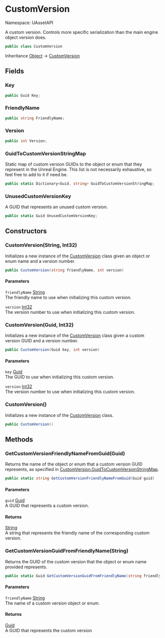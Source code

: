 # CustomVersion

Namespace: UAssetAPI

A custom version. Controls more specific serialization than the main engine object version does.

```csharp
public class CustomVersion
```

Inheritance [Object](https://docs.microsoft.com/en-us/dotnet/api/system.object) → [CustomVersion](./uassetapi.customversion.md)

## Fields

### **Key**

```csharp
public Guid Key;
```

### **FriendlyName**

```csharp
public string FriendlyName;
```

### **Version**

```csharp
public int Version;
```

### **GuidToCustomVersionStringMap**

Static map of custom version GUIDs to the object or enum that they represent in the Unreal Engine. This list is not necessarily exhaustive, so feel free to add to it if need be.

```csharp
public static Dictionary<Guid, string> GuidToCustomVersionStringMap;
```

### **UnusedCustomVersionKey**

A GUID that represents an unused custom version.

```csharp
public static Guid UnusedCustomVersionKey;
```

## Constructors

### **CustomVersion(String, Int32)**

Initializes a new instance of the [CustomVersion](./uassetapi.customversion.md) class given an object or enum name and a version number.

```csharp
public CustomVersion(string friendlyName, int version)
```

#### Parameters

`friendlyName` [String](https://docs.microsoft.com/en-us/dotnet/api/system.string)<br>
The friendly name to use when initializing this custom version.

`version` [Int32](https://docs.microsoft.com/en-us/dotnet/api/system.int32)<br>
The version number to use when initializing this custom version.

### **CustomVersion(Guid, Int32)**

Initializes a new instance of the [CustomVersion](./uassetapi.customversion.md) class given a custom version GUID and a version number.

```csharp
public CustomVersion(Guid key, int version)
```

#### Parameters

`key` [Guid](https://docs.microsoft.com/en-us/dotnet/api/system.guid)<br>
The GUID to use when initializing this custom version.

`version` [Int32](https://docs.microsoft.com/en-us/dotnet/api/system.int32)<br>
The version number to use when initializing this custom version.

### **CustomVersion()**

Initializes a new instance of the [CustomVersion](./uassetapi.customversion.md) class.

```csharp
public CustomVersion()
```

## Methods

### **GetCustomVersionFriendlyNameFromGuid(Guid)**

Returns the name of the object or enum that a custom version GUID represents, as specified in [CustomVersion.GuidToCustomVersionStringMap](./uassetapi.customversion.md#guidtocustomversionstringmap).

```csharp
public static string GetCustomVersionFriendlyNameFromGuid(Guid guid)
```

#### Parameters

`guid` [Guid](https://docs.microsoft.com/en-us/dotnet/api/system.guid)<br>
A GUID that represents a custom version.

#### Returns

[String](https://docs.microsoft.com/en-us/dotnet/api/system.string)<br>
A string that represents the friendly name of the corresponding custom version.

### **GetCustomVersionGuidFromFriendlyName(String)**

Returns the GUID of the custom version that the object or enum name provided represents.

```csharp
public static Guid GetCustomVersionGuidFromFriendlyName(string friendlyName)
```

#### Parameters

`friendlyName` [String](https://docs.microsoft.com/en-us/dotnet/api/system.string)<br>
The name of a custom version object or enum.

#### Returns

[Guid](https://docs.microsoft.com/en-us/dotnet/api/system.guid)<br>
A GUID that represents the custom version
